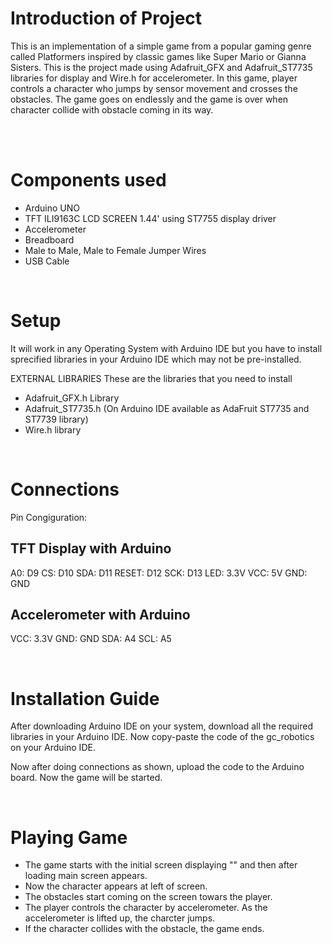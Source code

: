 # Introduction of Project
This is an implementation of a simple game from a popular gaming genre called Platformers inspired by classic games like Super Mario or Gianna Sisters. This is the project made using Adafruit_GFX and Adafruit_ST7735 libraries for display and Wire.h for accelerometer. In this game, player controls a character who jumps by sensor movement and crosses the obstacles. The game goes on endlessly and the game is over when character collide with obstacle coming in its way.

<br>
<br>

# Components used
-  Arduino UNO
-  TFT ILI9163C LCD SCREEN 1.44' using ST7755 display driver
-  Accelerometer
-  Breadboard 
-  Male to Male, Male to Female Jumper Wires
-  USB Cable



<br>



# Setup

It will work in any Operating System with Arduino IDE but you have to install sprecified libraries in your Arduino IDE which may not be pre-installed.

EXTERNAL LIBRARIES
These are the libraries that you need to install
- Adafruit_GFX.h Library
- Adafruit_ST7735.h  (On Arduino IDE available as AdaFruit ST7735 and ST7739 library)
- Wire.h library

<br>

# Connections
Pin Congiguration:
## TFT Display with Arduino
A0: D9
CS: D10
SDA: D11
RESET: D12
SCK: D13
LED: 3.3V
VCC: 5V
GND: GND

## Accelerometer with Arduino
VCC: 3.3V
GND: GND
SDA: A4
SCL: A5

 
<br>





# Installation Guide
After downloading Arduino IDE on your system, download all the required libraries in your Arduino IDE. Now copy-paste the code of the gc_robotics on your Arduino IDE. 

Now after doing connections as shown, upload the code to the Arduino board. Now the game will be started.

<br>

# Playing Game
- The game starts with the initial screen displaying "" and then after loading main screen appears.
- Now the character appears at left of screen.
- The obstacles start coming on the screen towars the player.
- The player controls the character by accelerometer. As the accelerometer is lifted up, the charcter jumps.
- If the character collides with the obstacle, the game ends.

